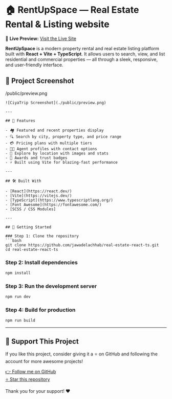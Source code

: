 
# 🏠 RentUpSpace — Real Estate Rental & Listing website

🔗 **Live Preview:** [Visit the Live Site](https://rentupspace.vercel.app/)

**RentUpSpace** is a modern property rental and real estate listing platform built with **React + Vite + TypeScript**. It allows users to search, view, and list residential and commercial properties — all through a sleek, responsive, and user-friendly interface.

## 📸 Project Screenshot

/public/preview.png 
```
![CiyaTrip Screenshot](./public/preview.png)

---

## 🚀 Features

- 🏘️ Featured and recent properties display
- 🔍 Search by city, property type, and price range
- 💳 Pricing plans with multiple tiers
- 🧑‍💼 Agent profiles with contact options
- 📍 Explore by location with images and stats
- 🥇 Awards and trust badges
- ⚡ Built using Vite for blazing-fast performance

---

## 🛠️ Built With

- [React](https://react.dev/)
- [Vite](https://vitejs.dev/)
- [TypeScript](https://www.typescriptlang.org/)
- [Font Awesome](https://fontawesome.com/)
- [SCSS / CSS Modules]

---

## 🧪 Getting Started

### Step 1: Clone the repository
```bash
git clone https://github.com/jawadelachhab/real-estate-react-ts.git
cd real-estate-react-ts
```

### Step 2: Install dependencies
```bash
npm install
```

### Step 3: Run the development server
```bash
npm run dev
```

### Step 4: Build for production
```bash
npm run build
```

---

## 🙌 Support This Project

If you like this project, consider giving it a ⭐ on GitHub and following the account for more awesome projects!

[👉 Follow me on GitHub](https://github.com/jawadelachhab)  
[⭐ Star this repository](https://github.com/jawadelachhab/real-estate-react-ts)

Thank you for your support! ❤️
